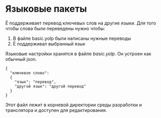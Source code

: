 # Языковые пакеты
Ё поддерживает перевод ключевых слов на другие языки. Для того чтобы
слова были переведены нужно чтобы:
1. В файле basic.yolp были написаны нужные переводы
2. Ё поддерживал выбранный язык

Языковые настройки хранятся в файле *basic.yolp*. Он устроен как обычный json.

    {
      "ключевое слово":
      {
        "язык": "перевод",
        "другой язык": "другой перевод"
      }
    }

Этот файл лежит в корневой директории среды разработки и транслятора и доступен
для редактирования.